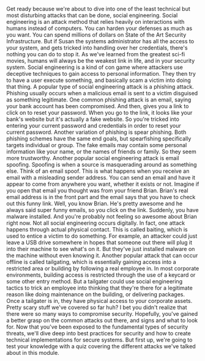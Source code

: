 Get ready because we're about to dive into one of the least technical but most
disturbing attacks that can be done, social engineering. Social engineering is
an attack method that relies heavily on interactions with humans instead of
computers. You can harden your defenses as much as you want. You can spend
millions of dollars on State of the Art Security Infrastructure. But if Susan
the systems administrator has all the access to your system, and gets tricked
into handling over her credentials, there's nothing you can do to stop it. As
we've learned from the greatest sci-fi movies, humans will always be the weakest
link in life, and in your security system. Social engineering is a kind of con
game where attackers use deceptive techniques to gain access to personal
information. They then try to have a user execute something, and basically scam
a victim into doing that thing. A popular type of social engineering attack is a
phishing attack. Phishing usually occurs when a malicious email is sent to a
victim disguised as something legitimate. One common phishing attack is an
email, saying your bank account has been compromised. And then, gives you a link
to click on to reset your password. When you go to the link, it looks like your
bank's website but it's actually a fake website. So you're tricked into entering
your current password and credentials in order to reset your current password.
Another variation of phishing is spear phishing. Both phishing schemes have the
same end goals, but spearfishing specifically targets individual or group. The
fake emails may contain some personal information like your name, or the names
of friends or family. So they seem more trustworthy. Another popular social
engineering attack is email spoofing. Spoofing is when a source is masquerading
around as something else. Think of an email spoof. This is what happens when you
receive an email with a misleading sender address. You can send an email and
have it appear to come from anywhere you want, whether it exists or not. Imagine
if you open that email you thought was from your friend Brian. Brian's real
email address is in the front part and the email says that you have to check out
this funny link. Well, you know Brian. He's pretty awesome and he always said
super funny emails, so you click on the link. Suddenly, you have malware
installed. And you're probably not feeling so awesome about Brian right now. Not
all social engineering occurs digitally. In fact, one attack happens through
actual physical contact. This is called baiting, which is used to entice a
victim to do something. For example, an attacker could just leave a USB drive
somewhere in hopes that someone out there will plug it into their machine to see
what's on it. But they've just installed malware on the machine without even
knowing it. Another popular attack that can occur offline is called tailgating,
which is essentially gaining access into a restricted area or building by
following a real employee in. In most corporate environments, building access is
restricted through the use of a keycard or some other entry method. But a
tailgater could use social engineering tactics to trick an employee into
thinking that they're there for a legitimate reason like doing maintenance on
the building, or delivering packages. Once a tailgater is in, they have physical
access to your corporate assets. Pretty scary stuff we've covered so far huh? I
bet you didn't realize that there were so many ways to compromise security.
Hopefully, you've gained a better grasp on the common attacks out there, and
signs and what to look for. Now that you've been exposed to the fundamental
types of security threats, we'll dive deep into best practices for security and
how to create technical implementations for secure systems. But first up, we're
going to test your knowledge with a quiz covering the different attacks we've
talked about in this module.